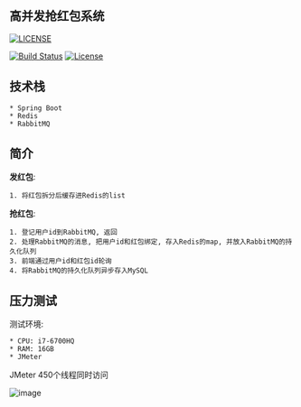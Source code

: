 ## 高并发抢红包系统

[![LICENSE](https://img.shields.io/badge/license-Anti%20996-blue.svg)](https://github.com/996icu/996.ICU/blob/master/LICENSE)
<p align="left">
  <a href="https://circleci.com/gh/vuejs/vue/tree/dev"><img src="https://img.shields.io/circleci/project/github/vuejs/vue/dev.svg" alt="Build Status"></a>
  <a href="https://www.npmjs.com/package/vue"><img src="https://img.shields.io/npm/l/vue.svg" alt="License"></a>
</p>

## 技术栈
    * Spring Boot
    * Redis
    * RabbitMQ
    
## 简介
__发红包__: 

    1. 将红包拆分后缓存进Redis的list

__抢红包__: 

    1. 登记用户id到RabbitMQ, 返回
    2. 处理RabbitMQ的消息, 把用户id和红包绑定, 存入Redis的map, 并放入RabbitMQ的持久化队列
    3. 前端通过用户id和红包id轮询
    4. 将RabbitMQ的持久化队列异步存入MySQL

## 压力测试
测试环境: 

    * CPU: i7-6700HQ
    * RAM: 16GB 
    * JMeter
    
JMeter
450个线程同时访问

![image](https://github.com/Meredith0/RMS/raw/master/doc/image/report.png)